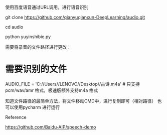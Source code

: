 # 
使用百度语音通过URL调用，进行语音识别

git clone https://github.com/qianyuqianxun-DeepLearning/audio.git

cd audio

python yuyinshibie.py

需要将录音的文件路径进行更改：

# 需要识别的文件
AUDIO_FILE = 'C://Users//LENOVO//Desktop//古诗.m4a'  # 只支持 pcm/wav/amr 格式，极速版额外支持m4a 格式

知道文件路径的最简单方法，将文件移动CMD中，进行复制即可（相对路径）
也可以使用pycharm 进行运行

Reference

https://github.com/Baidu-AIP/speech-demo
